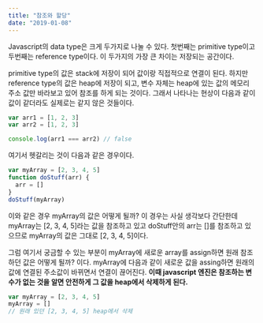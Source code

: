 ```yaml
---
title: "참조와 할당"
date: "2019-01-08"
---
```


Javascript의 data type은 크게 두가지로 나눌 수 있다. 첫번째는 primitive type이고 두번째는 reference type이다. 이 두가지의 가장 큰 차이는 저장되는 공간이다.

primitive type의 값은 stack에 저장이 되어 값이랑 직접적으로 연결이 된다. 하지만 reference type의 값은 heap에 저장이 되고, 변수 자체는 heap에 있는 값의 메모리 주소 값만 바라보고 있어 참조를 하게 되는 것이다. 그래서 나타나는 현상이 다음과 같이 값이 같더라도 실제로는 같지 않은 것들이다.

```javascript
var arr1 = [1, 2, 3]
var arr2 = [1, 2, 3]

console.log(arr1 === arr2) // false
```

여기서 헷갈리는 것이 다음과 같은 경우이다.

```javascript
var myArray = [2, 3, 4, 5]
function doStuff(arr) {
  arr = []
}
doStuff(myArray)
```

이와 같은 경우 myArray의 값은 어떻게 될까? 이 경우는 사실 생각보다 간단한데 myArray는 [2, 3, 4, 5]라는 값을 참조하고 있고 doStuff안의 arr는 []를 참조하고 있으므로 myArray의 값은 그대로 [2, 3, 4, 5]이다.

그럼 여기서 궁금할 수 있는 부분이 myArray에 새로운 array를 assign하면 원래 참조하던 값은 어떻게 될까? 이다. myArray에 다음과 같이 새로운 값을 assing하면 원래의 값에 연결된 주소값이 바뀌면서 연결이 끊어진다. **이때 javascript 엔진은 참조하는 변수가 없는 것을 알면 안전하게 그 값을 heap에서 삭제하게 된다.**

```javascript
var myArray = [2, 3, 4, 5]
myArray = []
// 원래 있던 [2, 3, 4, 5] heap에서 삭제
```
